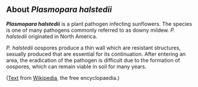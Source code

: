 About *Plasmopara halstedii* 
----------------------------



***Plasmopara halstedii*** is a plant pathogen infecting sunflowers. The
species is one of many pathogens commonly referred to as downy mildew.
*P. halstedii* originated in North America.

*P. halstedii* oospores produce a thin wall which are resistant
structures, sexually produced that are essential for its continuation.
After entering an area, the eradication of the pathogen is difficult due
to the formation of oospores, which can remain viable in soil for many
years.

([Text](http://en.wikipedia.org/wiki/Plasmopara_halstedii) from
[Wikipedia](http://en.wikipedia.org/), the free encyclopaedia.)
